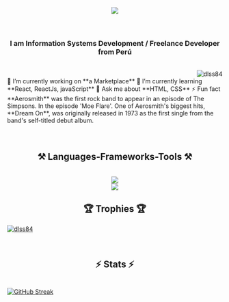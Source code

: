 <br/>
<h1 align="center">
    <img src="https://readme-typing-svg.herokuapp.com/?font=Righteous&size=35&center=true&vCenter=true&width=500&height=70&duration=4000&lines=Hi+There!+😎;+I'm+Daniel+Sebastiani+Sobenes;" />
</h1>
<br/>
<div align="center" >
<h3 align="center">I am Information Systems Development / Freelance Developer from Perú</h3>
</div>
<br/>
<div align="right"> <img src="https://komarev.com/ghpvc/?username=dlss84&label=Profile%20views&color=0e75b6&style=flat" alt="dlss84" /> </div>

<div align="left">
  🔭 I’m currently working on **a Marketplace**     
  🌱 I’m currently learning  **React, ReactJs, javaScript**   
  💬 Ask me about **HTML, CSS**   
  ⚡ Fun fact  **Aerosmith** was the first rock band to appear in an episode of The Simpsons.
  In the episode 'Moe Flare'. One of Aerosmith's biggest hits, **Dream On**, was
  originally released in 1973 as the first single from the band's self-titled
  debut album.
</div>
<br/>   <!--   <a href="https://dlss84.github.io" target="_blank">   <img src="https://img.shields.io/badge/Portfolio-FF5722?style=for-the-badge&logo=todoist&logoColor=white" target="_blank" />  </a>      -->
</div>
<br/>
<h2 align="center">⚒️ Languages-Frameworks-Tools ⚒️</h2>
<br/>
<div align="center">
    <img src="https://skillicons.dev/icons?i=react,bootstrap,html,css,vscode,github,figma,tailwind" /><br/>
    <img src="https://skillicons.dev/icons?i=nodejs,python,javascript,firebase,mongodb,java,mysql" /><br>
</div>


<!-- TROFEOS -->
<h2 align="center">🏆 Trophies 🏆</h2>

<p align="left "> <a href="https://github.com/ryo-ma/github-profile-tropic"><img src="https://github-profile-tropico.vercel.app/?username=dlss84" alt="dlss84" /></a> </p>



<br/>

<h2 align="center">⚡ Stats ⚡</h2>    
<br/>
 <a href="https://git.io/streak-stats">
      <img src="https://streak-stats.demolab.com?user=Dlss84&theme=transparent&hide_border=true" alt="GitHub Streak" />
    </a>    
<br/>



<br/>

<br/>

    
<br/>

<br/>

<br/>

<br/>
 
</div>


<br/>

<br/>

